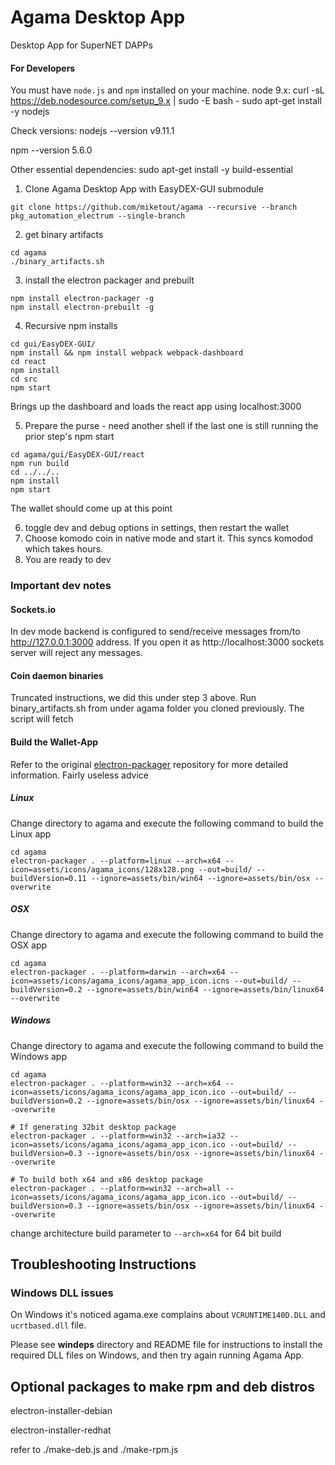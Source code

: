 # Agama Desktop App
Desktop App for SuperNET DAPPs

#### For Developers
You must have `node.js` and `npm` installed on your machine.
node 9.x:
curl -sL https://deb.nodesource.com/setup_9.x | sudo -E bash -
sudo apt-get install -y nodejs

Check versions:
nodejs --version
v9.11.1

npm --version
5.6.0

Other essential dependencies:
sudo apt-get install -y build-essential

1) Clone Agama Desktop App with EasyDEX-GUI submodule
  ```shell
  git clone https://github.com/miketout/agama --recursive --branch pkg_automation_electrum --single-branch
  ```
  
2) get binary artifacts
  ```shell
  cd agama
  ./binary_artifacts.sh
  ```
  
3) install the electron packager and prebuilt
  ```shell
  npm install electron-packager -g
  npm install electron-prebuilt -g
  ```
  
4) Recursive npm installs
  ```shell
  cd gui/EasyDEX-GUI/
  npm install && npm install webpack webpack-dashboard
  cd react
  npm install
  cd src
  npm start
  ```
  Brings up the dashboard and loads the react app using localhost:3000
  
5) Prepare the purse - need another shell if the last one is still running the prior step's npm start
  ```shell
  cd agama/gui/EasyDEX-GUI/react
  npm run build
  cd ../../..
  npm install
  npm start
  ```
  The wallet should come up at this point
  
6) toggle dev and debug options in settings, then restart the wallet
7) Choose komodo coin in native mode and start it. This syncs komodod which takes hours.
8) You are ready to dev

### Important dev notes

#### Sockets.io
In dev mode backend is configured to send/receive messages from/to http://127.0.0.1:3000 address. If you open it as http://localhost:3000 sockets server will reject any messages.

#### Coin daemon binaries
Truncated instructions, we did this under step 3 above.
Run binary_artifacts.sh from under agama folder you cloned previously. The script will fetch

#### **Build the Wallet-App**
Refer to the original [electron-packager](https://github.com/electron-userland/electron-packager) repository for more detailed information. Fairly useless advice

##### Linux
Change directory to agama and execute the following command to build the Linux app
```shell
cd agama
electron-packager . --platform=linux --arch=x64 --icon=assets/icons/agama_icons/128x128.png --out=build/ --buildVersion=0.11 --ignore=assets/bin/win64 --ignore=assets/bin/osx --overwrite
```

##### OSX
Change directory to agama and execute the following command to build the OSX app
```shell
cd agama
electron-packager . --platform=darwin --arch=x64 --icon=assets/icons/agama_icons/agama_app_icon.icns --out=build/ --buildVersion=0.2 --ignore=assets/bin/win64 --ignore=assets/bin/linux64 --overwrite
```

##### Windows
Change directory to agama and execute the following command to build the Windows app
```shell
cd agama
electron-packager . --platform=win32 --arch=x64 --icon=assets/icons/agama_icons/agama_app_icon.ico --out=build/ --buildVersion=0.2 --ignore=assets/bin/osx --ignore=assets/bin/linux64 --overwrite

# If generating 32bit desktop package
electron-packager . --platform=win32 --arch=ia32 --icon=assets/icons/agama_icons/agama_app_icon.ico --out=build/ --buildVersion=0.3 --ignore=assets/bin/osx --ignore=assets/bin/linux64 --overwrite

# To build both x64 and x86 desktop package
electron-packager . --platform=win32 --arch=all --icon=assets/icons/agama_icons/agama_app_icon.ico --out=build/ --buildVersion=0.3 --ignore=assets/bin/osx --ignore=assets/bin/linux64 --overwrite
```
change architecture build parameter to ```--arch=x64``` for 64 bit build


## Troubleshooting Instructions

### Windows DLL issues
On Windows it's noticed agama.exe complains about `VCRUNTIME140D.DLL` and `ucrtbased.dll` file.

Please see **windeps** directory and README file for instructions to install the required DLL files on Windows, and then try again running Agama App.

## Optional packages to make rpm and deb distros

electron-installer-debian

electron-installer-redhat

refer to ./make-deb.js and ./make-rpm.js
